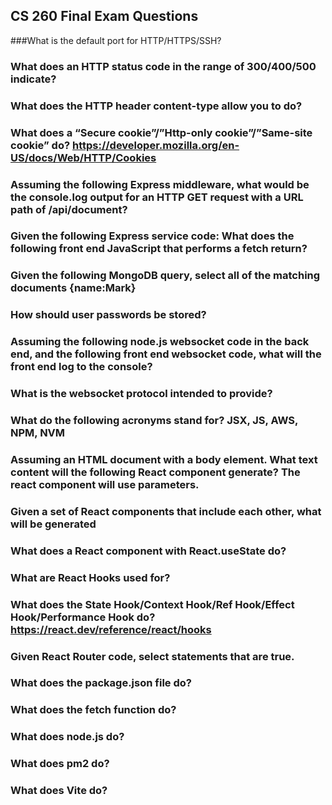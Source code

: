 ## CS 260 Final Exam Questions

###What is the default port for HTTP/HTTPS/SSH? 


### What does an HTTP status code in the range of 300/400/500 indicate?



### What does the HTTP header content-type allow you to do?


### What does a “Secure cookie”/”Http-only cookie”/”Same-site cookie” do? https://developer.mozilla.org/en-US/docs/Web/HTTP/Cookies



### Assuming the following Express middleware, what would be the console.log output for an HTTP GET request with a URL path of /api/document?



### Given the following Express service code: What does the following front end JavaScript that performs a fetch return?


### Given the following MongoDB query, select all of the matching documents {name:Mark}


### How should user passwords be stored?


### Assuming the following node.js websocket code in the back end, and the following front end websocket code, what will the front end log to the console?
### What is the websocket protocol intended to provide?


### What do the following acronyms stand for? JSX, JS, AWS, NPM, NVM


### Assuming an HTML document with a body element. What text content will the following React component generate?  The react component will use parameters.


### Given a set of React components that include each other, what will be generated


### What does a React component with React.useState do?


### What are React Hooks used for?


### What does the State Hook/Context Hook/Ref Hook/Effect Hook/Performance Hook do? https://react.dev/reference/react/hooks

### Given React Router code, select statements that are true.

### What does the package.json file do?

### What does the fetch function do?

### What does node.js do?

### What does pm2 do?

### What does Vite do?

